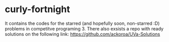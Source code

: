 # curly-fortnight
It contains the codes for the starred (and hopefully soon, non-starred :D) problems in competitve programing 3.
There also exsists a repo with ready solutions on the following link:
https://github.com/ackoroa/UVa-Solutions

